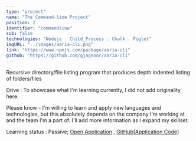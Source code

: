 ```yaml
---
type: "project"
name: "The Command-line Project"
position: 2
identifier: "commandline"
sub: false
technologies: "Nodejs . Child_Process . Chalk . Figlet"
imgURL: "../images/aaria-cli.png"
link: "https://www.npmjs.com/package/aaria-cli"
github: "https://github.com/gjagnoor/aaria-cli"
---
```


Recursive directory/file listing program that produces depth indented listing of folders/files

Drive : To showcase what I'm learning currently, I did not add originality here.

Please know - I'm willing to learn and apply new languages and technologies, but this absolutely depends on the company I'm working at and the team I'm a part of. I'll add more information as I expand my skillset.

Learning status : Passive; <a href="">Open Application</a> , <a href="">GitHub[Application Code]</a>
